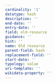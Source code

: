 ```yaml
---
cardinality: '1'
datatype: hash
description: ''
end-date: ''
entry-date: ''
field: old-resource
guidance: ''
hint: ''
name: Old resource
parent-field: hash
replacement-field: ''
start-date: ''
typology: value
uri-template: ''
wikidata-property: ''
---
```

